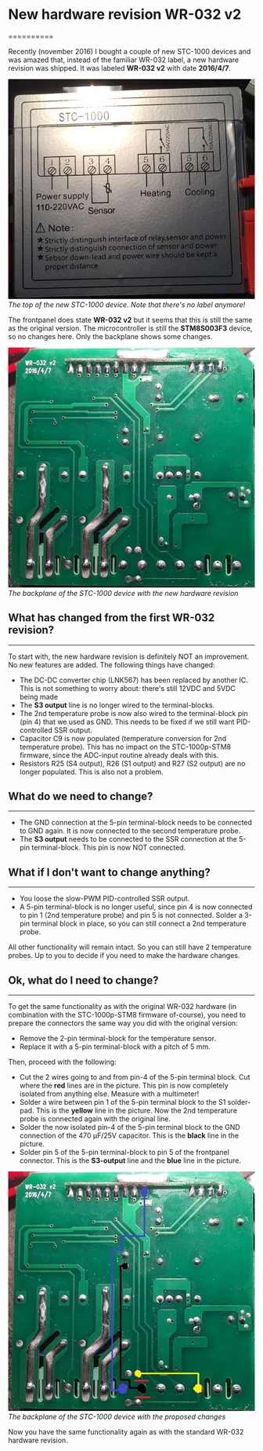 ﻿# New hardware revision WR-032 v2
==========

Recently (november 2016) I bought a couple of new STC-1000 devices and was amazed that, instead of the familiar WR-032 label, a new hardware revision was shipped. It was labeled **WR-032 v2** with date **2016/4/7**.

![stc-1000-top](img/stc1000_v2_top.jpg)<br>
*The top of the new STC-1000 device. Note that there's no label anymore!*

The frontpanel does state **WR-032 v2** but it seems that this is still the same as the original version. The microcontroller is still the **STM8S003F3** device, so no changes here. Only the backplane shows some changes.

![STC-1000](img/backplane_wr032_v2.jpg)<br>
*The backplane of the STC-1000 device with the new hardware revision*

## What has changed from the first WR-032 revision?
----------
To start with, the new hardware revision is definitely NOT an improvement. No new features are added. The following things have changed:
- The DC-DC converter chip (LNK567) has been replaced by another IC. This is not something to worry about: there's still 12VDC and 5VDC being made
- The **S3 output** line is no longer wired to the terminal-blocks.
- The 2nd temperature probe is now also wired to the terminal-block pin (pin 4) that we used as GND. This needs to be fixed if we still want PID-controlled SSR output.
- Capacitor C9 is now populated (temperature conversion for 2nd temperature probe). This has no impact on the STC-1000p-STM8 firmware, since the ADC-input routine already deals with this.
- Resistors R25 (S4 output), R26 (S1 output) and R27 (S2 output) are no longer populated. This is also not a problem.

## What do we need to change?
-----------
- The GND connection at the 5-pin terminal-block needs to be connected to GND again. It is now connected to the second temperature probe.
- The **S3 output** needs to be connected to the SSR connection at the 5-pin terminal-block. This pin is now NOT connected.

## What if I don't want to change anything?
----------------------------------------------------------
- You loose the slow-PWM PID-controlled SSR output.
- A 5-pin terminal-block is no longer useful, since pin 4 is now connected to pin 1 (2nd temperature probe) and pin 5 is not connected. Solder a 3-pin terminal block in place, so you can still connect a 2nd temperature probe.

All other functionality will remain intact. So you can still have 2 temperature probes. Up to you to decide if you need to make the hardware changes.

## Ok, what do I need to change?
----------
To get the same functionality as with the original WR-032 hardware (in combination with the STC-1000p-STM8 firmware of-course), you need to prepare the connectors the same way you did with the original version:
- Remove the 2-pin terminal-block for the temperature sensor.
- Replace it with a 5-pin terminal-block with a pitch of 5 mm.

Then, proceed with the following:
- Cut the 2 wires going to and from pin-4 of the 5-pin terminal block. Cut where the **red** lines are in the picture. This pin is now completely isolated from anything else. Measure with a multimeter!
- Solder a wire between pin 1 of the 5-pin terminal block to the S1 solder-pad. This is the **yellow** line in the picture. Now the 2nd temperature probe is connected again with the original line.
- Solder the now isolated pin-4 of the 5-pin terminal block to the GND connection of the 470 µF/25V capacitor. This is the **black** line in the picture.
- Solder pin 5 of the 5-pin terminal-block to pin 5 of the frontpanel connector. This is the **S3-output** line and the **blue** line in the picture.

![STC-1000](img/backplane_wr032_v2_changes.jpg)<br>
*The backplane of the STC-1000 device with the proposed changes*

Now you have the same functionality again as with the standard WR-032 hardware revision.


